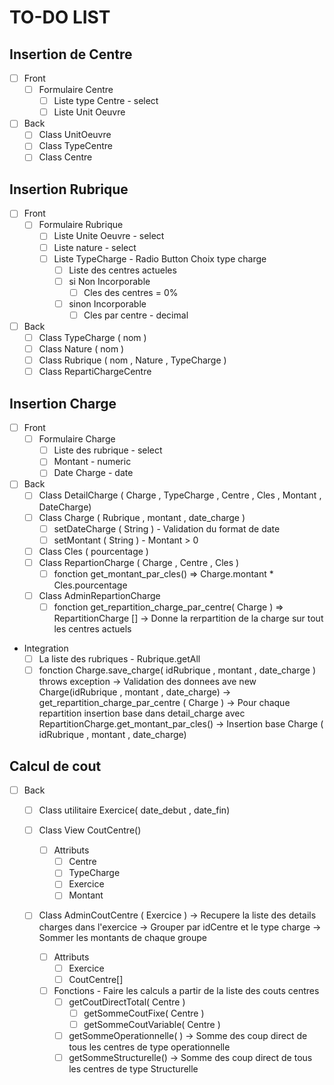 # TO-DO LIST

## Insertion de Centre

- [ ] Front
  - [ ] Formulaire Centre
    - [ ] Liste type Centre - select
    - [ ] Liste Unit Oeuvre
- [ ] Back
  - [ ] Class UnitOeuvre
  - [ ] Class TypeCentre
  - [ ] Class Centre

## Insertion Rubrique

- [ ] Front
  - [ ] Formulaire Rubrique
    - [ ] Liste Unite Oeuvre - select
    - [ ] Liste nature - select
    - [ ] Liste TypeCharge - Radio Button Choix type charge
      - [ ] Liste des centres actueles
      - [ ] si Non Incorporable
        - [ ] Cles des centres = 0%
      - [ ] sinon Incorporable
        - [ ] Cles par centre - decimal
- [ ] Back
  - [ ] Class TypeCharge ( nom )
  - [ ] Class Nature ( nom )
  - [ ] Class Rubrique ( nom , Nature , TypeCharge )
  - [ ] Class RepartiChargeCentre

## Insertion Charge

- [ ] Front
  - [ ] Formulaire Charge
    - [ ] Liste des rubrique - select
    - [ ] Montant - numeric
    - [ ] Date Charge - date
- [ ] Back
  - [ ] Class DetailCharge ( Charge , TypeCharge , Centre , Cles , Montant , DateCharge)
  - [ ] Class Charge ( Rubrique , montant , date_charge )
    - [ ] setDateCharge ( String ) - Validation du format de date
    - [ ] setMontant ( String ) - Montant > 0
  - [ ] Class Cles ( pourcentage )
  - [ ] Class RepartionCharge ( Charge , Centre , Cles )
    - [ ] fonction get_montant_par_cles() => Charge.montant * Cles.pourcentage
  - [ ] Class AdminRepartionCharge
    - [ ] fonction get_repartition_charge_par_centre( Charge ) => RepartitionCharge []
        -> Donne la rerpartition de la charge sur tout les centres actuels
- Integration
  - [ ] La liste des rubriques - Rubrique.getAll
  - [ ] fonction Charge.save_charge( idRubrique , montant , date_charge ) throws exception
    -> Validation des donnees ave new Charge(idRubrique , montant , date_charge)
    -> get_repartition_charge_par_centre ( Charge )
    -> Pour chaque repartition insertion base dans detail_charge avec RepartitionCharge.get_montant_par_cles()
    -> Insertion base Charge ( idRubrique , montant , date_charge)

## Calcul de cout

- [ ] Back
  - [ ] Class utilitaire Exercice( date_debut , date_fin)
  - [ ] Class View CoutCentre()
    - [ ] Attributs
      - [ ] Centre
      - [ ] TypeCharge
      - [ ] Exercice
      - [ ] Montant
  - [ ] Class AdminCoutCentre ( Exercice )
    -> Recupere la liste des details charges dans l'exercice
    -> Grouper par idCentre et le type charge
    -> Sommer les montants de chaque groupe

    - [ ] Attributs
      - [ ] Exercice
      - [ ] CoutCentre[]
    - [ ] Fonctions - Faire les calculs a partir de la liste des couts centres
      - [ ] getCoutDirectTotal( Centre )
        - [ ] getSommeCoutFixe( Centre )
        - [ ] getSommeCoutVariable( Centre )
      - [ ] getSommeOperationnelle( )
        -> Somme des coup direct de tous les centres de type operationnelle
      - [ ] getSommeStructurelle()
        -> Somme des coup direct de tous les centres de type Structurelle
